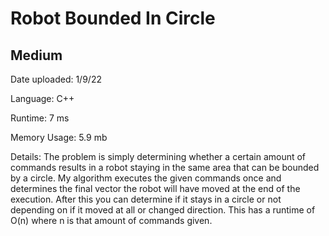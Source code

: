 
# Robot Bounded In Circle

## Medium

Date uploaded: 1/9/22

Language: C++

Runtime: 7 ms

Memory Usage: 5.9 mb

Details: The problem is simply determining whether a certain amount of commands results in a robot staying in the same area that can be bounded by a circle. My algorithm executes the given commands once and determines the final vector the robot will have moved at the end of the execution. After this you can determine if it stays in a circle or not depending on if it moved at all or changed direction. This has a runtime of O(n) where n is that amount of commands given.
